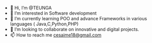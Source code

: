 - 👋 Hi, I’m @TEUNGA
- 👀 I’m interested in Software development
- 🌱 I’m currently learning POO and advance Frameworks in various languages ( Java,C,Python,PHP)  
- 💞️ I’m looking to collaborate on innovative and digital projects.
- 📫 How to reach me cesaime18@gmail.com

<!---
TEUNGA/TEUNGA is a ✨ special ✨ repository because its `README.md` (this file) appears on your GitHub profile.
You can click the Preview link to take a look at your changes.
--->
